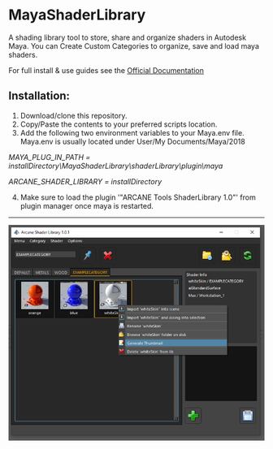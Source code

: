 # MayaShaderLibrary
A shading library tool to store, share and organize shaders in Autodesk Maya.
You can Create Custom Categories to organize, save and load maya shaders.

For full install & use guides see the [Official Documentation](https://mayashaderlibrary.readthedocs.io/en/latest/#)

Installation:
-------------

1. Download/clone this repository.
2. Copy/Paste the contents to your preferred scripts location.
3. Add the following two environment variables to your Maya.env file.
Maya.env is usually located under User/My Documents/Maya/2018

*MAYA_PLUG_IN_PATH = installDirectory\MayaShaderLibrary\shaderLibrary\plugin\maya*

*ARCANE_SHADER_LIBRARY = installDirectory*

4. Make sure to load the plugin '"ARCANE Tools ShaderLibrary 1.0"' from plugin manager once maya is restarted.



----------------------------------
![ScreenShot](https://github.com/MaxRocamora/MayaShaderLibrary/blob/master/msl/ui/screenshot/uiMenu.png)

